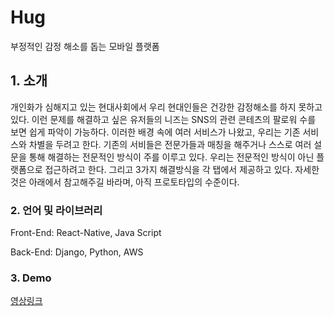 # Hug
부정적인 감정 해소를 돕는 모바일 플랫폼

## 1. 소개
개인화가 심해지고 있는 현대사회에서 우리 현대인들은 건강한 감정해소를 하지 못하고 있다.
이런 문제를 해결하고 싶은 유저들의 니즈는 SNS의 관련 콘테츠의 팔로워 수를 보면 쉽게 파악이 가능하다.
이러한 배경 속에 여러 서비스가 나왔고, 우리는 기존 서비스와 차별을 두려고 한다.
기존의 서비들은 전문가들과 매칭을 해주거나 스스로 여러 설문을 통해 해결하는 전문적인 방식이 주를 이루고 있다.
우리는 전문적인 방식이 아닌 플랫폼으로 접근하려고 한다. 그리고 3가지 해결방식을 각 탭에서 제공하고 있다.
자세한 것은 아래에서 참고해주길 바라며, 아직 프로토타입의 수준이다.

### 2. 언어 및 라이브러리
Front-End: React-Native, Java Script

Back-End: Django, Python, AWS

### 3. Demo
[영상링크](https://www.notion.so/Demo-66e171c1bf394ebf96311abd199d3e0a)
